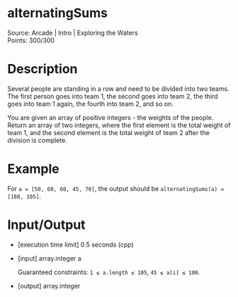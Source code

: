 # alternatingSums
Source: Arcade | Intro | Exploring the Waters <br>
Points: 300/300

# Description

Several people are standing in a row and need to be divided into two teams. The first person goes into team 1, the second goes into team 2, the third goes into team 1 again, the fourth into team 2, and so on.

You are given an array of positive integers - the weights of the people. Return an array of two integers, where the first element is the total weight of team 1, and the second element is the total weight of team 2 after the division is complete.

# Example

For `a = [50, 60, 60, 45, 70]`, the output should be
`alternatingSums(a) = [180, 105]`.

# Input/Output

* [execution time limit] 0.5 seconds (cpp)

* [input] array.integer a

  Guaranteed constraints:
  `1 ≤ a.length ≤ 105`,
  `45 ≤ a[i] ≤ 100`.

* [output] array.integer
